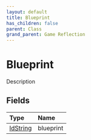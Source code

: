 ```yaml
---
layout: default
title: Blueprint
has_children: false
parent: Class
grand_parent: Game Reflection
---
```

# Blueprint
Description 

## Fields

| Type | Name |
|:----------|:--------------|
| [IdString](/riftbreaker-wiki/docs/game-reflection/components/id_string/) | blueprint |

